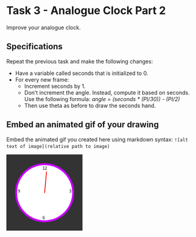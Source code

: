 # Task 3 - Analogue Clock Part 2

Improve your analogue clock.

## Specifications

Repeat the previous task and make the following changes:

* Have a variable called seconds that is initialized to 0.
* For every new frame:
  - Increment seconds by 1.
  - Don’t increment the angle. Instead, compute it based on seconds. Use the following formula:
      *angle = (seconds * (PI/30)) - (PI/2)*
  - Then use theta as before to draw the seconds hand.

## Embed an animated gif of your drawing

Embed the animated gif you created here using markdown syntax: `![alt text of image](relative path to image)`

![task3 gif](../animations/task3.gif)